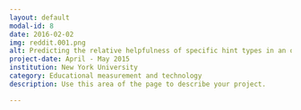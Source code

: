 ```yaml
---
layout: default
modal-id: 8
date: 2016-02-02
img: reddit.001.png
alt: Predicting the relative helpfulness of specific hint types in an online reading tutor
project-date: April - May 2015
institution: New York University
category: Educational measurement and technology
description: Use this area of the page to describe your project.

---
```


